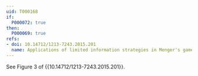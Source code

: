 ```yaml
---
uid: T000168
if:
  P000072: true
then:
  P000069: true
refs:
- doi: 10.14712/1213-7243.2015.201
  name: Applications of limited information strategies in Menger's game
---
```


See Figure 3 of {{10.14712/1213-7243.2015.201}}.
